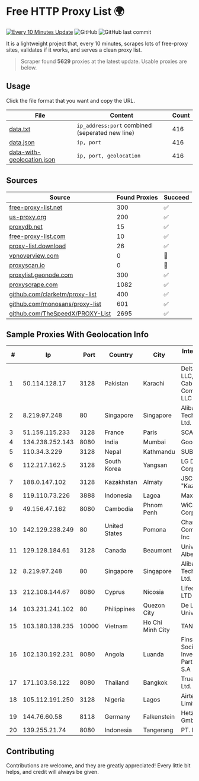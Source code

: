 
# Free HTTP Proxy List 🌍

[![Every 10 Minutes Update](https://github.com/mertguvencli/http-proxy-list/actions/workflows/main.yml/badge.svg?branch=main)](https://github.com/mertguvencli/http-proxy-list/actions/workflows/main.yml)
![GitHub](https://img.shields.io/github/license/mertguvencli/http-proxy-list)
![GitHub last commit](https://img.shields.io/github/last-commit/mertguvencli/http-proxy-list)

It is a lightweight project that, every 10 minutes, scrapes lots of free-proxy sites, validates if it works, and serves a clean proxy list.


> Scraper found **5629** proxies at the latest update. Usable proxies are below.

## Usage

Click the file format that you want and copy the URL.


|File|Content|Count|
|----|-------|-----|
|[data.txt](https://raw.githubusercontent.com/mertguvencli/http-proxy-list/main/proxy-list/data.txt)|`ip_address:port` combined (seperated new line)|416|
|[data.json](https://raw.githubusercontent.com/mertguvencli/http-proxy-list/main/proxy-list/data.json)|`ip, port`|416|
|[data-with-geolocation.json](https://raw.githubusercontent.com/mertguvencli/http-proxy-list/main/proxy-list/data-with-geolocation.json)|`ip, port, geolocation`|416|

## Sources

|Source|Found Proxies|Succeed|
|------|-------------|-------|
|[free-proxy-list.net](https://free-proxy-list.net)|300|✅|
|[us-proxy.org](https://www.us-proxy.org)|200|✅|
|[proxydb.net](http://proxydb.net)|15|✅|
|[free-proxy-list.com](https://free-proxy-list.com/?page=&port=&type%5B%5D=http&type%5B%5D=https&up_time=0&search=Search)|10|✅|
|[proxy-list.download](https://www.proxy-list.download/HTTP)|26|✅|
|[vpnoverview.com](https://vpnoverview.com/privacy/anonymous-browsing/free-proxy-servers)|0|🚫|
|[proxyscan.io](https://www.proxyscan.io)|0|🚫|
|[proxylist.geonode.com](https://proxylist.geonode.com/api/proxy-list?limit=300&page=1&sort_by=lastChecked&sort_type=desc&protocols=http,https)|300|✅|
|[proxyscrape.com](https://api.proxyscrape.com/v2/?request=displayproxies&protocol=http&timeout=10000&country=all&ssl=all&anonymity=all)|1082|✅|
|[github.com/clarketm/proxy-list](https://raw.githubusercontent.com/clarketm/proxy-list/master/proxy-list-raw.txt)|400|✅|
|[github.com/monosans/proxy-list](https://raw.githubusercontent.com/monosans/proxy-list/main/proxies/http.txt)|601|✅|
|[github.com/TheSpeedX/PROXY-List](https://raw.githubusercontent.com/TheSpeedX/PROXY-List/master/http.txt)|2695|✅|


## Sample Proxies With Geolocation Info

|#|Ip|Port|Country|City|Internet Service Provider|
|-|--|----|-------|----|-------------------------|
|1|50.114.128.17|3128|Pakistan|Karachi|Delta Centric LLC, Comcast Cable Communications, LLC|
|2|8.219.97.248|80|Singapore|Singapore|Alibaba (US) Technology Co., Ltd.|
|3|51.159.115.233|3128|France|Paris|SCALEWAY|
|4|134.238.252.143|8080|India|Mumbai|Google LLC|
|5|110.34.3.229|3128|Nepal|Kathmandu|SUBISU C7|
|6|112.217.162.5|3128|South Korea|Yangsan|LG DACOM Corporation|
|7|188.0.147.102|3128|Kazakhstan|Almaty|JSC "KazTransCom"|
|8|119.110.73.226|3888|Indonesia|Lagoa|Maxindo|
|9|49.156.47.162|8080|Cambodia|Phnom Penh|WiCAM Corporation Ltd|
|10|142.129.238.249|80|United States|Pomona|Charter Communications Inc|
|11|129.128.184.61|3128|Canada|Beaumont|University of Alberta|
|12|8.219.97.248|80|Singapore|Singapore|Alibaba (US) Technology Co., Ltd.|
|13|212.108.144.67|8080|Cyprus|Nicosia|Lifecell Digital LTD|
|14|103.231.241.102|80|Philippines|Quezon City|De La Salle University|
|15|103.180.138.235|10000|Vietnam|Ho Chi Minh City|TANHOANGVINA|
|16|102.130.192.231|8080|Angola|Luanda|Finstar - Sociedade de Investimento e Participacoes S.A|
|17|171.103.58.122|8080|Thailand|Bangkok|True Internet Co., Ltd.|
|18|105.112.191.250|3128|Nigeria|Lagos|Airtel Networks Limited|
|19|144.76.60.58|8118|Germany|Falkenstein|Hetzner Online GmbH|
|20|139.255.21.74|8080|Indonesia|Tangerang|PT. LINKNET|



## Contributing

Contributions are welcome, and they are greatly appreciated! Every
little bit helps, and credit will always be given.

